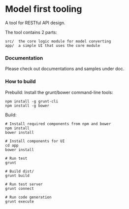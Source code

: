# Model first tooling

A tool for RESTful API design. 

The tool contains 2 parts:

```
src/  the core logic module for model converting
app/  a simple UI that uses the core module
```

### Documentation
Please check out documentations and samples under doc.

### How to build

Prebuild: Install the grunt/bower command-line tools:
```
npm install -g grunt-cli
npm install -g bower
```

Build:
```
# Install required components from npm and bower
npm install
bower install

# Install components for UI
cd app
bower install

# Run test
grunt

# Build dist/
grunt build

# Run test server
grunt connect

# Run code generation
grunt execute
```
